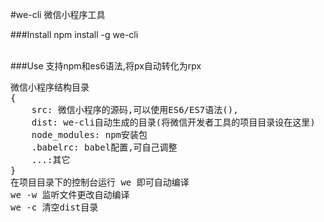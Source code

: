 #we-cli
 微信小程序工具

###Install
npm install -g we-cli <br><br>

###Use
支持npm和es6语法,将px自动转化为rpx<br>
<pre>
微信小程序结构目录
{
    src: 微信小程序的源码,可以使用ES6/ES7语法(),
    dist: we-cli自动生成的目录(将微信开发者工具的项目目录设在这里)
    node_modules: npm安装包
    .babelrc: babel配置,可自己调整
    ...:其它
}
在项目目录下的控制台运行 we 即可自动编译
we -w 监听文件更改自动编译
we -c 清空dist目录
</pre>